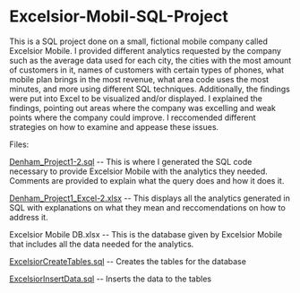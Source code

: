 # Excelsior-Mobil-SQL-Project

This is a SQL project done on a small, fictional mobile company called Excelsior Mobile. I provided different analytics requested by the company such as the average data used for each city, the cities with the most amount of customers in it, names of customers with certain types of phones, what mobile plan brings in the most revenue, what area code uses the most minutes, and more using different SQL techniques. Additionally, the findings were put into Excel to be visualized and/or displayed. I explained the findings, pointing out areas where the company was excelling and weak points where the company could improve. I reccomended different strategies on how to examine and appease these issues.

Files:

[Denham_Project1-2.sql](Denham_Project1-2.sql) -- This is where I generated the SQL code necessary to provide Excelsior Mobile with the analytics they needed. Comments are provided to explain what the query does and how it does it.

[Denham_Project1_Excel-2.xlsx](Denham_Project1_Excel-2.xlsx) -- This displays all the analytics generated in SQL with explanations on what they mean and reccomendations on how to address it.

Excelsior Mobile DB.xlsx -- This is the database given by Excelsior Mobile that includes all the data needed for the analytics.

[ExcelsiorCreateTables.sql](ExcelsiorCreateTables.sql) -- Creates the tables for the database

[ExcelsiorInsertData.sql](ExcelsiorInsertData.sql) -- Inserts the data to the tables
